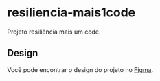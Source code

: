 # resiliencia-mais1code
Projeto resiliência mais um code. 

## Design
Você pode encontrar o design do projeto no [Figma]([https://www.figma.com/file/rxYcThBtVdro1F15ztbZH0/Resiliencia?type=design&node-id=2110-1264&mode=design&t=VtiaNXDLK1IQrVI4-0](https://www.figma.com/file/dlfsbHBtXDfRMYKO7EsVwZ/projeto-res%2B1code?type=design&node-id=20%3A2&mode=design&t=RPlpMpX3iLE6K1rm-1)).
